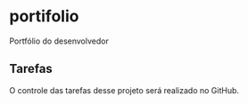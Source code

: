 # portifolio
Portfólio do desenvolvedor 

## Tarefas
O controle das tarefas desse projeto será realizado no GitHub.